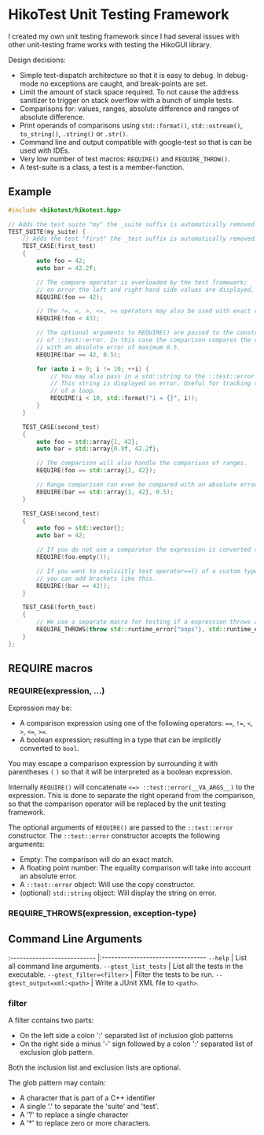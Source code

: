 HikoTest Unit Testing Framework
===============================

I created my own unit testing framework since I had several issues
with other unit-testing frame works with testing the HikoGUI library.

Design decisions:
 * Simple test-dispatch architecture so that it is easy to debug.
   In debug-mode no exceptions are caught, and break-points are set.
 * Limit the amount of stack space required. To not cause the
   address sanitizer to trigger on stack overflow with a bunch of simple tests.
 * Comparisons for: values, ranges, absolute difference and ranges
   of absolute difference.
 * Print operands of comparisons using `std::format()`, `std::ostream()`,
   `to_string()`, `.string()` or `.str()`.
 * Command line and output compatible with google-test so that
   is can be used with IDEs.
 * Very low number of test macros: `REQUIRE()` and `REQUIRE_THROW()`.
 * A test-suite is a class, a test is a member-function.
  

Example
-------

```cpp
#include <hikotest/hikotest.hpp>

// Adds the test suite "my" the _suite suffix is automatically removed.
TEST_SUITE(my_suite) {
    // Adds the test "first" the _test suffix is automatically removed.
    TEST_CASE(first_test)
    {
        auto foo = 42;
        auto bar = 42.2f;

        // The compare operator is overloaded by the test framework;
        // on error the left and right hand side values are displayed.
        REQUIRE(foo == 42);

        // The !=, <, >, <=, >= operators may also be used with exact comparisons.
        REQUIRE(foo < 43);

        // The optional arguments to REQUIRE() are passed to the constructor
        // of ::test::error. In this case the comparison compares the values
        // with an absolute error of maximum 0.5.
        REQUIRE(bar == 42, 0.5);

        for (auto i = 0; i != 10; ++i) {
            // You may also pass in a std::string to the ::test::error constructor.
            // This string is displayed on error. Useful for tracking the iteration
            // of a loop.
            REQUIRE(i < 10, std::format("i = {}", i));
        }
    }

    TEST_CASE(second_test)
    {
        auto foo = std::array{1, 42};
        auto bar = std::array{0.9f, 42.2f};

        // The comparison will also handle the comparison of ranges.
        REQUIRE(foo == std::array{1, 42});

        // Range comparison can even be compared with an absolute error value.
        REQUIRE(bar == std::array{1, 42}, 0.5);
    }

    TEST_CASE(second_test)
    {
        auto foo = std::vector{};
        auto bar = 42;

        // If you do not use a comparator the expression is converted to a bool.
        REQUIRE(foo.empty());

        // If you want to explicitly test operator==() of a custom type, then
        // you can add brackets like this.
        REQUIRE((bar == 42));
    }

    TEST_CASE(forth_test)
    {
        // We use a separate macro for testing if a expression throws an exception.
        REQUIRE_THROWS(throw std::runtime_error{"oops"}, std::runtime_error);
    }
};
```

REQUIRE macros
--------------

### REQUIRE(expression, ...)

Expression may be:
 * A comparison expression using one of the following operators: `==`, `!=`, `<`, `>`, `<=`, `>=`.
 * A boolean expression; resulting in a type that can be implicitly converted to `bool`.

You may escape a comparison expression by surrounding it with parentheses `(` `)` so that
it will be interpreted as a boolean expression.

Internally `REQUIRE()` will concatenate `<=> ::test::error(__VA_ARGS__)` to the expression.
This is done to separate the right operand from the comparison, so that the comparison operator
will be replaced by the unit testing framework.

The optional arguments of `REQUIRE()` are passed to the `::test::error` constructor.
The `::test::error` constructor accepts the following arguments:
 * Empty: The comparison will do an exact match.
 * A floating point number: The equality comparison will take into account
   an absolute error.
 * A `::test::error` object: Will use the copy constructor.
 * (optional) `std::string` object: Will display the string on error. 

### REQUIRE\_THROWS(expression, exception-type)

Command Line Arguments
----------------------

 :--------------------------- |:---------------------------------
  `--help`                    | List all command line arguments.
  `--gtest_list_tests`        | List all the tests in the executable.
  `--gtest_filter=<filter>`   | Filter the tests to be run.
  `--gtest_output=xml:<path>` | Write a JUnit XML file to `<path>`.

### filter

A filter contains two parts:
 * On the left side a colon ':' separated list of inclusion glob patterns
 * On the right side a minus '-' sign followed by a colon ':' separated list of exclusion glob pattern.

Both the inclusion list and exclusion lists are optional.

The glob pattern may contain:
 * A character that is part of a C++ identifier
 * A single '.' to separate the 'suite' and 'test'.
 * A '?' to replace a single character
 * A '*' to replace zero or more characters.

